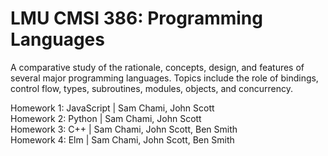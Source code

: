 # LMU CMSI 386: Programming Languages
<p>
A comparative study of the rationale, concepts, design, and features of several major programming languages. Topics include the role of bindings, control flow, types, subroutines, modules, objects, and concurrency.
</p>

Homework 1: JavaScript  | Sam Chami, John Scott  
Homework 2: Python      | Sam Chami, John Scott  
Homework 3: C++         | Sam Chami, John Scott, Ben Smith  
Homework 4: Elm 		| Sam Chami, John Scott, Ben Smith